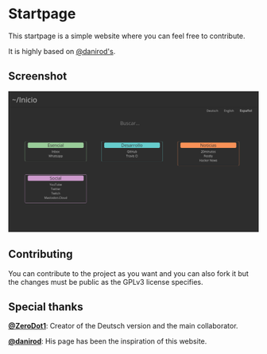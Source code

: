 # Startpage
This startpage is a simple website where you can feel free to contribute.

It is highly based on [@danirod's](https://github.com/danirod/startpage).

## Screenshot
![demo](https://raw.githubusercontent.com/mikelpint/Startpage/master/docs/screenshot.png)

## Contributing
You can contribute to the project as you want and you can also fork it but the changes must be public as the GPLv3 license specifies.

## Special thanks
**[@ZeroDot1](https://github.com/ZeroDot1)**: Creator of the Deutsch version and the main collaborator.

**[@danirod](https://github.com/danirod)**: His page has been the inspiration of this website.
